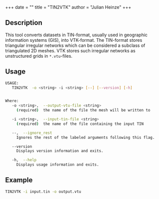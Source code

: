 +++
date = ""
title = "TIN2VTK"
author = "Julian Heinze"
+++

## Description

This tool converts datasets in TIN-format, usually used in geographic information systems (GIS), into VTK-format.
The TIN-format stores triangular irregular networks which can be considered a subclass of triangulated 2D meshes.
VTK stores such irregular networks as unstructured grids in `*.vtu`-files.

## Usage

```bash
USAGE:
   TIN2VTK  -o <string> -i <string> [--] [--version] [-h]


Where:
   -o <string>,  --output-vtu-file <string>
     (required)  the name of the file the mesh will be written to

   -i <string>,  --input-tin-file <string>
     (required)  the name of the file containing the input TIN

   --,  --ignore_rest
     Ignores the rest of the labeled arguments following this flag.

   --version
     Displays version information and exits.

   -h,  --help
     Displays usage information and exits.
```

## Example

```bash
TIN2VTK -i input.tin -o output.vtu
```
